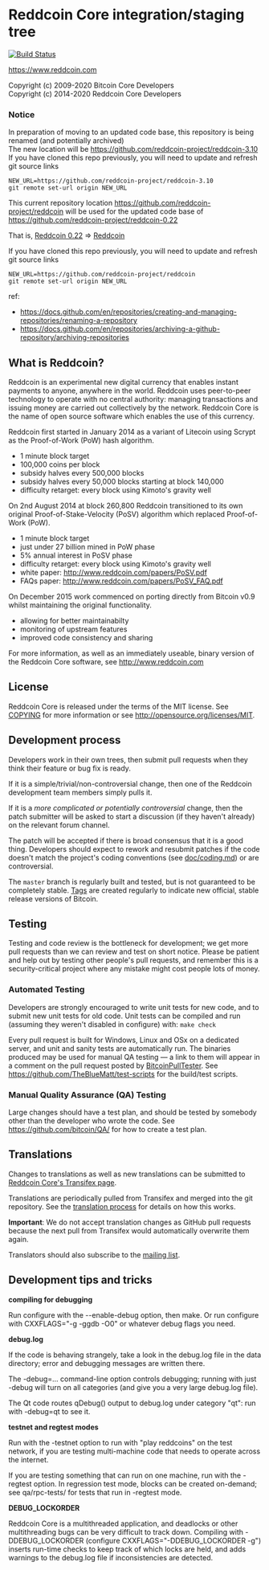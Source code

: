 Reddcoin Core integration/staging tree
=====================================

[![Build Status](https://travis-ci.org/reddcoin-project/reddcoin.svg?branch=master)](https://travis-ci.org/reddcoin-project/reddcoin)

https://www.reddcoin.com

Copyright (c) 2009-2020 Bitcoin Core Developers  
Copyright (c) 2014-2020 Reddcoin Core Developers

### Notice

In preparation of moving to an updated code base, this repository is being renamed (and potentially archived)  
The new location will be https://github.com/reddcoin-project/reddcoin-3.10  
If you have cloned this repo previously, you will need to update and refresh git source links  
```
NEW_URL=https://github.com/reddcoin-project/reddcoin-3.10
git remote set-url origin NEW_URL
```

This current repository location https://github.com/reddcoin-project/reddcoin will be used for the updated code base of  
https://github.com/reddcoin-project/reddcoin-0.22


That is, [Reddcoin 0.22](https://github.com/reddcoin-project/reddcoin-0.22) => [Reddcoin](https://github.com/reddcoin-project/reddcoin)

If you have cloned this repo previously, you will need to update and refresh git source links  
```
NEW_URL=https://github.com/reddcoin-project/reddcoin
git remote set-url origin NEW_URL
```


ref:
- https://docs.github.com/en/repositories/creating-and-managing-repositories/renaming-a-repository
- https://docs.github.com/en/repositories/archiving-a-github-repository/archiving-repositories


What is Reddcoin?
----------------

Reddcoin is an experimental new digital currency that enables instant payments to
anyone, anywhere in the world. Reddcoin uses peer-to-peer technology to operate
with no central authority: managing transactions and issuing money are carried
out collectively by the network. Reddcoin Core is the name of open source
software which enables the use of this currency.

Reddcoin first started in January 2014 as a variant of Litecoin using Scrypt as
the Proof-of-Work (PoW) hash algorithm.
 - 1 minute block target
 - 100,000 coins per block
 - subsidy halves every 500,000 blocks
 - subsidy halves every 50,000 blocks starting at block 140,000
 - difficulty retarget: every block using Kimoto's gravity well


On 2nd August 2014 at block 260,800 Reddcoin transitioned to its own original Proof-of-Stake-Velocity (PoSV)
algorithm which replaced Proof-of-Work (PoW).
 - 1 minute block target
 - just under 27 billion mined in PoW phase
 - 5% annual interest in PoSV phase
 - difficulty retarget: every block using Kimoto's gravity well
 - white paper: http://www.reddcoin.com/papers/PoSV.pdf
 - FAQs paper: http://www.reddcoin.com/papers/PoSV_FAQ.pdf

On December 2015 work commenced on porting directly from Bitcoin v0.9 whilst maintaining the original functionality.
 - allowing for better maintainabilty
 - monitoring of upstream features
 - improved code consistency and sharing

For more information, as well as an immediately useable, binary version of
the Reddcoin Core software, see http://www.reddcoin.com

License
-------

Reddcoin Core is released under the terms of the MIT license. See [COPYING](COPYING) for more
information or see http://opensource.org/licenses/MIT.

Development process
-------------------

Developers work in their own trees, then submit pull requests when they think
their feature or bug fix is ready.

If it is a simple/trivial/non-controversial change, then one of the Reddcoin
development team members simply pulls it.

If it is a *more complicated or potentially controversial* change, then the patch
submitter will be asked to start a discussion (if they haven't already) on the relevant forum channel.

The patch will be accepted if there is broad consensus that it is a good thing.
Developers should expect to rework and resubmit patches if the code doesn't
match the project's coding conventions (see [doc/coding.md](doc/coding.md)) or are
controversial.

The `master` branch is regularly built and tested, but is not guaranteed to be
completely stable. [Tags](https://github.com/reddcoin-project/reddcoin/tags) are created
regularly to indicate new official, stable release versions of Bitcoin.

Testing
-------

Testing and code review is the bottleneck for development; we get more pull
requests than we can review and test on short notice. Please be patient and help out by testing
other people's pull requests, and remember this is a security-critical project where any mistake might cost people
lots of money.

### Automated Testing

Developers are strongly encouraged to write unit tests for new code, and to
submit new unit tests for old code. Unit tests can be compiled and run (assuming they weren't disabled in configure) with: `make check`

Every pull request is built for Windows, Linux and OSx on a dedicated server,
and unit and sanity tests are automatically run. The binaries produced may be
used for manual QA testing — a link to them will appear in a comment on the
pull request posted by [BitcoinPullTester](https://github.com/BitcoinPullTester). See https://github.com/TheBlueMatt/test-scripts
for the build/test scripts.

### Manual Quality Assurance (QA) Testing

Large changes should have a test plan, and should be tested by somebody other
than the developer who wrote the code.
See https://github.com/bitcoin/QA/ for how to create a test plan.

Translations
------------

Changes to translations as well as new translations can be submitted to
[Reddcoin Core's Transifex page](https://www.transifex.com/projects/p/reddcoin/).

Translations are periodically pulled from Transifex and merged into the git repository. See the
[translation process](doc/translation_process.md) for details on how this works.

**Important**: We do not accept translation changes as GitHub pull requests because the next
pull from Transifex would automatically overwrite them again.

Translators should also subscribe to the [mailing list](https://groups.google.com/forum/#!forum/reddcoin-translators).

Development tips and tricks
---------------------------

**compiling for debugging**

Run configure with the --enable-debug option, then make. Or run configure with
CXXFLAGS="-g -ggdb -O0" or whatever debug flags you need.

**debug.log**

If the code is behaving strangely, take a look in the debug.log file in the data directory;
error and debugging messages are written there.

The -debug=... command-line option controls debugging; running with just -debug will turn
on all categories (and give you a very large debug.log file).

The Qt code routes qDebug() output to debug.log under category "qt": run with -debug=qt
to see it.

**testnet and regtest modes**

Run with the -testnet option to run with "play reddcoins" on the test network, if you
are testing multi-machine code that needs to operate across the internet.

If you are testing something that can run on one machine, run with the -regtest option.
In regression test mode, blocks can be created on-demand; see qa/rpc-tests/ for tests
that run in -regtest mode.

**DEBUG_LOCKORDER**

Reddcoin Core is a multithreaded application, and deadlocks or other multithreading bugs
can be very difficult to track down. Compiling with -DDEBUG_LOCKORDER (configure
CXXFLAGS="-DDEBUG_LOCKORDER -g") inserts run-time checks to keep track of which locks
are held, and adds warnings to the debug.log file if inconsistencies are detected.
